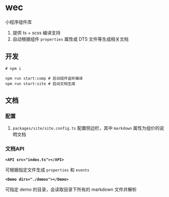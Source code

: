 # wec

小程序组件库
1. 提供 ts + scss 编译支持
2. 自动根据组件 `properties` 属性或 DTS 文件等生成相关文档

## 开发
```shell
# npm i

npm run start:comp # 启动组件监听编译
npm run start:site # 启动文档生成
```

## 文档
### 配置
1. `packages/site/site.config.ts` 配置侧边栏，其中 `markdown` 属性为组价的说明文档
### 文档API
**`<API src="index.ts"></API>`**

可根据指定文件生成 `properties` 和 `events`

**`<Demo dirs="./demos"></Demo>`**

可指定 demo 的目录，会读取目录下所有的 markdown 文件并解析
